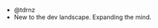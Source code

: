 -  @tdrnz
-   New to the dev landscape. Expanding the mind.

<!---
tdrnz/tdrnz is a ✨ special ✨ repository because its `README.md` (this file) appears on your GitHub profile.
You can click the Preview link to take a look at your changes.
--->
